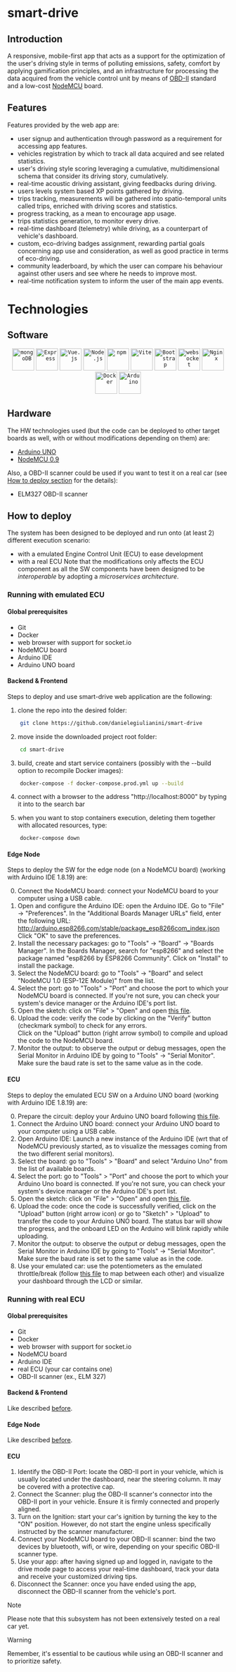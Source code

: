 # smart-drive

## Introduction

A responsive, mobile-first app that acts as a support for the optimization of the user's driving style in terms of polluting emissions, safety, comfort by applying gamification principles, and an infrastructure for processing the data acquired from the vehicle control unit by means of [OBD-II](https://scholar.google.com/scholar?hl=it&as_sdt=0%2C5&q=obd-II&btnG=) standard and a low-cost [NodeMCU](https://it.wikipedia.org/wiki/NodeMCU) board.

## Features
Features provided by the web app are:

- user signup and authentication through password as a requirement for accessing app features.
- vehicles registration by which to track all data acquired and see related statistics.
- user's driving style scoring leveraging a cumulative, multidimensional schema that consider its driving story, cumulatively.
- real-time acoustic driving assistant, giving feedbacks during driving.
- users levels system based XP points gathered by driving.
- trips tracking, measurements will be gathered into spatio-temporal units called trips, enriched with driving scores and statistics.
- progress tracking, as a mean to encourage app usage.
- trips statistics generation, to monitor every drive. 
- real-time dashboard (telemetry) while driving, as a counterpart of vehicle's dashboard.
- custom, eco-driving badges assignment, rewarding partial goals concerning app use and consideration, as well as good practice in terms of eco-driving.
- community leaderboard, by which the user can compare his behaviour against other users and see where he needs to improve most.
- real-time notification system to inform the user of the main app events.

# Technologies

## Software
<div align="center">
	<code><img width="50" src="https://user-images.githubusercontent.com/25181517/182884177-d48a8579-2cd0-447a-b9a6-ffc7cb02560e.png" alt="mongoDB" title="mongoDB"/></code>
	<code><img width="50" src="https://user-images.githubusercontent.com/25181517/183859966-a3462d8d-1bc7-4880-b353-e2cbed900ed6.png" alt="Express" title="Express"/></code>
	<code><img width="50" src="https://user-images.githubusercontent.com/25181517/117448124-a2da9800-af3e-11eb-85d2-bd1b69b65603.png" alt="Vue.js" title="Vue.js"/></code>
	<code><img width="50" src="https://user-images.githubusercontent.com/25181517/183568594-85e280a7-0d7e-4d1a-9028-c8c2209e073c.png" alt="Node.js" title="Node.js"/></code>
	<code><img width="50" src="https://user-images.githubusercontent.com/25181517/121401671-49102800-c959-11eb-9f6f-74d49a5e1774.png" alt="npm" title="npm"/></code>
	<code><img width="50" src="https://github.com/marwin1991/profile-technology-icons/assets/62091613/b40892ef-efb8-4b0e-a6b5-d1cfc2f3fc35" alt="Vite" title="Vite"/></code>
	<code><img width="50" src="https://user-images.githubusercontent.com/25181517/183898054-b3d693d4-dafb-4808-a509-bab54cf5de34.png" alt="Bootstrap" title="Bootstrap"/></code>
	<code><img width="50" src="https://user-images.githubusercontent.com/25181517/187070862-03888f18-2e63-4332-95fb-3ba4f2708e59.png" alt="websocket" title="websocket"/></code>
	<code><img width="50" src="https://user-images.githubusercontent.com/25181517/183345125-9a7cd2e6-6ad6-436f-8490-44c903bef84c.png" alt="Nginx" title="Nginx"/></code>
	<code><img width="50" src="https://user-images.githubusercontent.com/25181517/117207330-263ba280-adf4-11eb-9b97-0ac5b40bc3be.png" alt="Docker" title="Docker"/></code>
    <code><img width="50" src="https://github.com/marwin1991/profile-technology-icons/assets/136815194/a57a85ba-e2dd-4036-85b6-7e1532391627" alt="Arduino" title="Arduino"/></code>
</div>

## Hardware

The HW technologies used (but the code can be deployed to other target boards as well, with or without modifications depending on them) are:

* [Arduino UNO](https://store.arduino.cc/products/arduino-uno-rev3)
* [NodeMCU 0.9](https://it.wikipedia.org/wiki/NodeMCU)

Also, a OBD-II scanner could be used if you want to test it on a real car (see [How to deploy section](#how-to-deploy) for the details):
* ELM327 OBD-II scanner

## How to deploy

The system has been designed to be deployed and run onto (at least 2) different execution scenario: 
- with a emulated Engine Control Unit (ECU) to ease development 
- with a real ECU 
Note that the modifications only affects the ECU component as all the SW components have been designed to be *interoperable* by adopting a *microservices architecture*.

### Running with emulated ECU

#### Global prerequisites
- Git
- Docker
- web browser with support for socket.io
- NodeMCU board
- Arduino IDE
- Arduino UNO board

#### Backend & Frontend

Steps to deploy and use smart-drive web application are the following:

1. clone the repo into the desired folder:

```bash
    git clone https://github.com/danielegiulianini/smart-drive
```

2.	move inside the downloaded project root folder:
```bash
    cd smart-drive
```

3.	build, create and start service containers (possibly with the --build option to recompile Docker images):
```bash
    docker-compose -f docker-compose.prod.yml up --build
```

4.	connect with a browser to the address "http://localhost:8000" by typing it into to the search bar

5.	when you want to stop containers execution, deleting them together with allocated resources, type:
```bash
    docker-compose down
```

#### Edge Node
Steps to deploy the SW for the edge node (on a NodeMCU board) (working with Arduino IDE 1.8.19) are:

0. Connect the NodeMCU board: connect your NodeMCU board to your computer using a USB cable.
1. Open and configure the Arduino IDE:
open the Arduino IDE.
Go to "File" → "Preferences".
In the "Additional Boards Manager URLs" field, enter the following URL: http://arduino.esp8266.com/stable/package_esp8266com_index.json
Click "OK" to save the preferences.
2. Install the necessary packages:
go to "Tools" → "Board" → "Boards Manager".
In the Boards Manager, search for "esp8266" and select the package named "esp8266 by ESP8266 Community".
Click on "Install" to install the package.
3. Select the NodeMCU board:
go to "Tools" → "Board" and select "NodeMCU 1.0 (ESP-12E Module)" from the list.
4. Select the port: go to "Tools" > "Port" and choose the port to which your NodeMCU board is connected. If you're not sure, you can check your system's device manager or the Arduino IDE's port list.
5. Open the sketch: click on "File" > "Open" and open [this file](dataTransmittingSubSystem/dataTransmittingSubSystem.ino).
6. Upload the code:
    verify the code by clicking on the "Verify" button (checkmark symbol) to check for any errors.        
    Click on the "Upload" button (right arrow symbol) to compile and upload the code to the NodeMCU board.
7. Monitor the output: to observe the output or debug messages, open the Serial Monitor in Arduino IDE by going to "Tools" → "Serial Monitor".
Make sure the baud rate is set to the same value as in the code.

#### ECU
Steps to deploy the emulated ECU SW on a Arduino UNO board (working with Arduino IDE 1.8.19) are:

0. Prepare the circuit: deploy your Arduino UNO board following [this file](vehicleSimulatorSubSystem/vehicleSimulatorSubSystem.ino).
1. Connect the Arduino UNO board: connect your Arduino UNO board to your computer using a USB cable.
2. Open Arduino IDE: Launch a new instance of the Arduino IDE (wrt that of NodeMCU previously started, as to visualize the messages coming from the two different serial monitors).
3. Select the board: go to "Tools" > "Board" and select "Arduino Uno" from the list of available boards.
4. Select the port: go to "Tools" > "Port" and choose the port to which your Arduino Uno board is connected. If you're not sure, you can check your system's device manager or the Arduino IDE's port list.
5. Open the sketch: click on "File" > "Open" and open [this file](vehicleSimulatorSubSystem/vehicleSimulatorSubSystem.ino).
6. Upload the code: once the code is successfully verified, click on the "Upload" button (right arrow icon) or go to "Sketch" > "Upload" to transfer the code to your Arduino UNO board. The status bar will show the progress, and the onboard LED on the Arduino will blink rapidly while uploading.
7. Monitor the output: to observe the output or debug  messages, open the Serial Monitor in Arduino IDE by going to "Tools" → "Serial Monitor".
Make sure the baud rate is set to the same value as in the code.
8. Use your emulated car: use the potentiometers as the emulated throttle/break (follow [this file](vehicleSimulatorSubSystem/vehicleSimulatorSubSystem.ino) to map between each other) and visualize your dashboard through the LCD or similar. 

### Running with real ECU

#### Global prerequisites
- Git
- Docker
- web browser with support for socket.io
- NodeMCU board
- Arduino IDE
- real ECU (your car contains one)
- OBD-II scanner (ex., ELM 327)

#### Backend & Frontend
Like described [before](#backend-&-frontend).

#### Edge Node
Like described [before](#edge-node).

#### ECU
1. Identify the OBD-II Port: locate the OBD-II port in your vehicle, which is usually located under the dashboard, near the steering column. It may be covered with a protective cap.
2. Connect the Scanner: plug the OBD-II scanner's connector into the OBD-II port in your vehicle. Ensure it is firmly connected and properly aligned.
3. Turn on the Ignition: start your car's ignition by turning the key to the "ON" position. However, do not start the engine unless specifically instructed by the scanner manufacturer.
4. Connect your NodeMCU board to your OBD-II scanner: bind the two devices by bluetooth, wifi, or wire, depending on your specific OBD-II scanner type.
5. Use your app: after having signed up and logged in, navigate to the drive mode page to access your real-time dashboard, track your data and receive your customized driving tips.
5. Disconnect the Scanner: once you have ended using the app, disconnect the OBD-II scanner from the vehicle's port.

> [!NOTE]  
> Please note that this subsystem has not been extensively tested on a real car yet.

> [!WARNING]  
> Remember, it's essential to be cautious while using an OBD-II scanner and to prioritize safety.